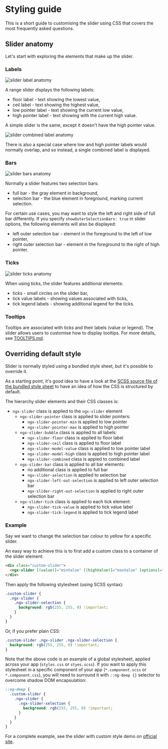 # Styling guide

This is a short guide to customising the slider using CSS that covers the most frequently asked questions.

## Slider anatomy

Let's start with exploring the elements that make up the slider.

### Labels

![slider label anatomy](https://raw.githubusercontent.com/angular-slider/ng5-slider/master/assets/slider-anatomy-labels.png)

A range slider displays the following labels:
 - floor label - text showing the lowest value,
 - ceil label - text showing the highest value,
 - low pointer label - text showing the current low value,
 - high pointer label - text showing with the current high value.

A simple slider is the same, except it doesn't have the high pointer value.

![slider combined label anatomy](https://raw.githubusercontent.com/angular-slider/ng5-slider/master/assets/slider-anatomy-combined-label.png)

There is also a special case where low and high pointer labels would normally overlap, and so instead, a single combined label is displayed.

### Bars

![slider bars anatomy](https://raw.githubusercontent.com/angular-slider/ng5-slider/master/assets/slider-anatomy-bars.png)

Normally a slider features two selection bars:
 - full bar - the gray element in background,
 - selection bar - the blue element in foreground, marking current selection.

For certain use cases, you may want to style the left and right side of full bar differently. If you specify `showOuterSelectionBars: true` in slider options, the following elements will also be displayed:
 - left outer selection bar - element in the foreground to the left of low pointer,
 - right outer selection bar - element in the foreground to the right of high pointer.

### Ticks

![slider ticks anatomy](https://raw.githubusercontent.com/angular-slider/ng5-slider/master/assets/slider-anatomy-ticks.png)

When using ticks, the slider features additional elements:
 - ticks - small circles on the slider bar,
 - tick value labels - showing values associated with ticks,
 - tick legend labels - showing additional legend for the ticks.

### Tooltips

Tooltips are associated with ticks and their labels (value or legend). The slider allows users to customise how to display tooltips. For more details, see [TOOLTIPS.md](TOOLTIPS.md).

## Overriding default style

Slider is normally styled using a bundled style sheet, but it's possible to override it.

As a starting point, it's good idea to have a look at the [SCSS source file of the bundled style sheet](https://github.com/angular-slider/ng5-slider/blob/master/src/ng5-slider/lib/slider.component.scss) to have an idea of how the CSS is structured by default.

The hierarchy slider elements and their CSS classes is:
 - `ngx-slider` class is applied to the `ngx-slider` element
    * `ngx-slider-pointer` class is applied to slider pointers:
       - `ngx-slider-pointer-min` is applied to low pointer
       - `ngx-slider-pointer-max` is applied to high pointer
    * `ngx-slider-bubble` class is applied to all labels:
       - `ngx-slider-floor` class is applied to floor label
       - `ngx-slider-ceil` class is applied to floor label
       - `ngx-slider-model-value` class is applied to low pointer label
       - `ngx-slider-model-high` class is applied to high pointer label
       - `ngx-slider-combined` class is appied to combined label
    * `ngx-slider-bar` class is applied to all bar elements:
       - no additional class is applied to full bar
       - `ngx-slider-selection` is applied to selection bar
       - `ngx-slider-left-out-selection` is applied to left outer selection bar
       - `ngx-slider-right-out-selection` is applied to right outer selection bar
    * `ngx-slider-tick` class is applied to each tick element:
       - `ngx-slider-tick-value` is applied to tick value label
       - `ngx-slider-tick-legend` is applied to tick legend label

### Example

Say we want to change the selection bar colour to yellow for a specific slider.

An easy way to achieve this is to first add a custom class to a container of the slider element:
```html
<div class="custom-slider">
  <ngx-slider [(value)]="minValue" [(highValue)]="maxValue" [options]="options"></ngx-slider>
</div>
```

Then apply the following stylesheet (using SCSS syntax):
```scss
.custom-slider {
  .ngx-slider {
    .ngx-slider-selection {
      background: rgb(255, 255, 0) !important;
    }
  }
}
```

Or, if you prefer plain CSS:
```css
.custom-slider .ngx-slider .ngx-slider-selection {
  background: rgb(255, 255, 0) !important;
}
```

Note that the above code is an example of a global stylesheet, applied across your app (`styles.css` or `styes.scss`). If you want to apply this stylesheet in a specific component of your app (`*.component.scss` or `*.component.css`), you will need to surround it with `::ng-deep {}` selector to overcome shadow DOM encapsulation:
```scss
::ng-deep {
  .custom-slider {
    .ngx-slider {
      .ngx-slider-selection {
        background: rgb(255, 255, 0) !important;
      }
    }
  }
}
```

For a complete example, see the slider with custom style demo on [official site](https://angular-slider.github.io/ng5-slider/demos#styled-slider).